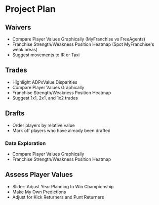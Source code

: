 # Project Plan

## Waivers
- Compare Player Values Graphically (MyFranchise vs FreeAgents)
- Franchise Strength/Weakness Position Heatmap (Spot MyFranchise's weak areas)
- Suggest movements to IR or Taxi

## Trades
- Highlight ADPxValue Disparities
- Compare Player Values Graphically
- Franchise Strength/Weakness Position Heatmap
- Suggest 1x1, 2x1, and 1x2 trades

## Drafts
- Order players by relative value
- Mark off players who have already been drafted

### Data Exploration
- Compare Player Values Graphically
- Franchise Strength/Weakness Position Heatmap

## Assess Player Values 
- Slider: Adjust Year Planning to Win Championship
- Make My Own Predictions
- Adjust for Kick Returners and Punt Returners